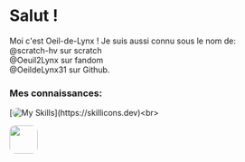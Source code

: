 <html>
  <head>
    <style>
      img{
      border-radius: 10px
      }
    </style>
  </head>
<body>
<h1>Salut !</h1>

Moi c'est Oeil-de-Lynx !
Je suis aussi connu sous le nom de: <br>
@scratch-hv sur scratch <br>
@Oeuil2Lynx sur fandom <br>
@OeildeLynx31 sur Github.<br>

<h3>Mes connaissances:</h3>

[![My Skills](https://skillicons.dev/icons?i=html,css,arduino,github,linux,raspberrypi,wordpress,)](https://skillicons.dev)<br>
  
<img height="50px" src="https://apksshare.com/wp-content/uploads/2021/06/Scratch-APK-MOD-Download-3.0.57-minSdk23.png">
  
  </body>
</html>


